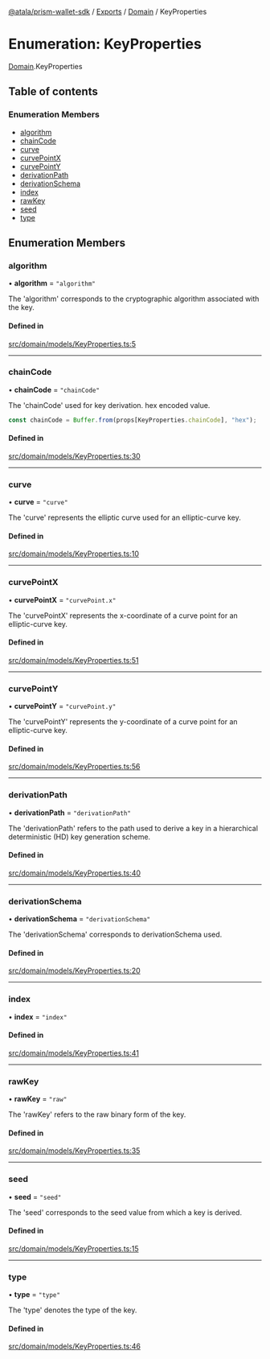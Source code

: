 [@atala/prism-wallet-sdk](../README.md) / [Exports](../modules.md) / [Domain](../modules/Domain.md) / KeyProperties

# Enumeration: KeyProperties

[Domain](../modules/Domain.md).KeyProperties

## Table of contents

### Enumeration Members

- [algorithm](Domain.KeyProperties.md#algorithm)
- [chainCode](Domain.KeyProperties.md#chaincode)
- [curve](Domain.KeyProperties.md#curve)
- [curvePointX](Domain.KeyProperties.md#curvepointx)
- [curvePointY](Domain.KeyProperties.md#curvepointy)
- [derivationPath](Domain.KeyProperties.md#derivationpath)
- [derivationSchema](Domain.KeyProperties.md#derivationschema)
- [index](Domain.KeyProperties.md#index)
- [rawKey](Domain.KeyProperties.md#rawkey)
- [seed](Domain.KeyProperties.md#seed)
- [type](Domain.KeyProperties.md#type)

## Enumeration Members

### algorithm

• **algorithm** = ``"algorithm"``

The 'algorithm' corresponds to the cryptographic algorithm associated with the key.

#### Defined in

[src/domain/models/KeyProperties.ts:5](https://github.com/hyperledger/identus-edge-agent-sdk-ts/blob/70efa8b16122ab132f36ab1c9f2ac30b3a4b3176/src/domain/models/KeyProperties.ts#L5)

___

### chainCode

• **chainCode** = ``"chainCode"``

The 'chainCode' used for key derivation.
hex encoded value.

```ts
const chainCode = Buffer.from(props[KeyProperties.chainCode], "hex");
```

#### Defined in

[src/domain/models/KeyProperties.ts:30](https://github.com/hyperledger/identus-edge-agent-sdk-ts/blob/70efa8b16122ab132f36ab1c9f2ac30b3a4b3176/src/domain/models/KeyProperties.ts#L30)

___

### curve

• **curve** = ``"curve"``

The 'curve' represents the elliptic curve used for an elliptic-curve key.

#### Defined in

[src/domain/models/KeyProperties.ts:10](https://github.com/hyperledger/identus-edge-agent-sdk-ts/blob/70efa8b16122ab132f36ab1c9f2ac30b3a4b3176/src/domain/models/KeyProperties.ts#L10)

___

### curvePointX

• **curvePointX** = ``"curvePoint.x"``

The 'curvePointX' represents the x-coordinate of a curve point for an elliptic-curve key.

#### Defined in

[src/domain/models/KeyProperties.ts:51](https://github.com/hyperledger/identus-edge-agent-sdk-ts/blob/70efa8b16122ab132f36ab1c9f2ac30b3a4b3176/src/domain/models/KeyProperties.ts#L51)

___

### curvePointY

• **curvePointY** = ``"curvePoint.y"``

The 'curvePointY' represents the y-coordinate of a curve point for an elliptic-curve key.

#### Defined in

[src/domain/models/KeyProperties.ts:56](https://github.com/hyperledger/identus-edge-agent-sdk-ts/blob/70efa8b16122ab132f36ab1c9f2ac30b3a4b3176/src/domain/models/KeyProperties.ts#L56)

___

### derivationPath

• **derivationPath** = ``"derivationPath"``

The 'derivationPath' refers to the path used to derive a key in a hierarchical deterministic (HD) key generation scheme.

#### Defined in

[src/domain/models/KeyProperties.ts:40](https://github.com/hyperledger/identus-edge-agent-sdk-ts/blob/70efa8b16122ab132f36ab1c9f2ac30b3a4b3176/src/domain/models/KeyProperties.ts#L40)

___

### derivationSchema

• **derivationSchema** = ``"derivationSchema"``

The 'derivationSchema' corresponds to derivationSchema used.

#### Defined in

[src/domain/models/KeyProperties.ts:20](https://github.com/hyperledger/identus-edge-agent-sdk-ts/blob/70efa8b16122ab132f36ab1c9f2ac30b3a4b3176/src/domain/models/KeyProperties.ts#L20)

___

### index

• **index** = ``"index"``

#### Defined in

[src/domain/models/KeyProperties.ts:41](https://github.com/hyperledger/identus-edge-agent-sdk-ts/blob/70efa8b16122ab132f36ab1c9f2ac30b3a4b3176/src/domain/models/KeyProperties.ts#L41)

___

### rawKey

• **rawKey** = ``"raw"``

The 'rawKey' refers to the raw binary form of the key.

#### Defined in

[src/domain/models/KeyProperties.ts:35](https://github.com/hyperledger/identus-edge-agent-sdk-ts/blob/70efa8b16122ab132f36ab1c9f2ac30b3a4b3176/src/domain/models/KeyProperties.ts#L35)

___

### seed

• **seed** = ``"seed"``

The 'seed' corresponds to the seed value from which a key is derived.

#### Defined in

[src/domain/models/KeyProperties.ts:15](https://github.com/hyperledger/identus-edge-agent-sdk-ts/blob/70efa8b16122ab132f36ab1c9f2ac30b3a4b3176/src/domain/models/KeyProperties.ts#L15)

___

### type

• **type** = ``"type"``

The 'type' denotes the type of the key.

#### Defined in

[src/domain/models/KeyProperties.ts:46](https://github.com/hyperledger/identus-edge-agent-sdk-ts/blob/70efa8b16122ab132f36ab1c9f2ac30b3a4b3176/src/domain/models/KeyProperties.ts#L46)
